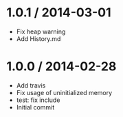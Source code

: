 
1.0.1 / 2014-03-01
==================

 * Fix heap warning
 * Add History.md

1.0.0 / 2014-02-28
==================

 * Add travis
 * Fix usage of uninitialized memory
 * test: fix include
 * Initial commit
